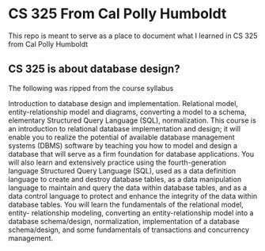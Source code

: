 # CS 325 From Cal Polly Humboldt

This repo is meant to serve as a place to document what I learned in CS 325 from Cal Polly Humboldt

## CS 325 is about database design?

The following was ripped from the course syllabus

Introduction to database design and implementation. Relational model, entity-relationship model
and diagrams, converting a model to a schema, elementary Structured Query Language (SQL), normalization.
This course is an introduction to relational database implementation and design; it will enable you to realize the potential of
available database management systems (DBMS) software by teaching you how to model and design a database that will
serve as a firm foundation for database applications. You will also learn and extensively practice using the fourth-generation
language Structured Query Language (SQL), used as a data definition language to create and destroy database tables, as a
data manipulation language to maintain and query the data within database tables, and as a data control language to protect
and enhance the integrity of the data within database tables. You will learn the fundamentals of the relational model, entity-
relationship modeling, converting an entity-relationship model into a database schema/design, normalization,
implementation of a database schema/design, and some fundamentals of transactions and concurrency management.
